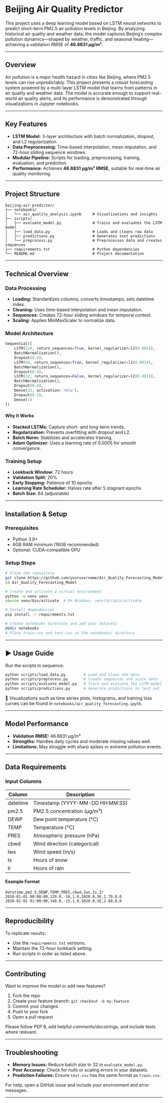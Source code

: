 # Beijing Air Quality Predictor

This project uses a deep learning model based on LSTM neural networks to predict short-term PM2.5 air pollution levels in Beijing. By analyzing historical air quality and weather data, the model captures Beijing’s complex pollution dynamics—shaped by weather, traffic, and seasonal heating—achieving a validation RMSE of **46.8831 μg/m³**.

---

## Overview

Air pollution is a major health hazard in cities like Beijing, where PM2.5 levels can rise unpredictably. This project presents a robust forecasting system powered by a multi-layer LSTM model that learns from patterns in air quality and weather data. The model is accurate enough to support real-world air quality alerts, and its performance is demonstrated through visualizations in Jupyter notebooks.

---

## Key Features

* **LSTM Model:** 3-layer architecture with batch normalization, dropout, and L2 regularization.
* **Data Preprocessing:** Time-based interpolation, mean imputation, and 72-hour sliding sequence windows.
* **Modular Pipeline:** Scripts for loading, preprocessing, training, evaluation, and prediction.
* **Performance:** Achieves **46.8831 μg/m³ RMSE**, suitable for real-time air quality monitoring.

---

## Project Structure

```
beijing-air-predictor/
├── notebooks/
│   └── air_quality_analysis.ipynb     # Visualizations and insights
├── scripts/
│   ├── evaluate_model.py              # Trains and evaluates the LSTM model
│   ├── load_data.py                   # Loads and cleans raw data
│   ├── predictions.py                 # Generates test predictions
│   └── preprocess.py                  # Preprocesses data and creates sequences
├── requirements.txt                   # Python dependencies
└── README.md                          # Project documentation
```

---

## Technical Overview

### Data Processing

* **Loading:** Standardizes columns, converts timestamps, sets datetime index.
* **Cleaning:** Uses time-based interpolation and mean imputation.
* **Sequences:** Creates 72-hour sliding windows for temporal context.
* **Scaling:** Applies MinMaxScaler to normalize data.

### Model Architecture

```python
Sequential([
    LSTM(128, return_sequences=True, kernel_regularizer=l2(0.001)),
    BatchNormalization(),
    Dropout(0.4),
    LSTM(64, return_sequences=True, kernel_regularizer=l2(0.001)),
    BatchNormalization(),
    Dropout(0.4),
    LSTM(32, return_sequences=False, kernel_regularizer=l2(0.001)),
    BatchNormalization(),
    Dropout(0.4),
    Dense(32, activation='relu'),
    Dropout(0.2),
    Dense(1)
])
```

#### Why It Works

* **Stacked LSTMs:** Capture short- and long-term trends.
* **Regularization:** Prevents overfitting with dropout and L2.
* **Batch Norm:** Stabilizes and accelerates training.
* **Adam Optimizer:** Uses a learning rate of 0.0005 for smooth convergence.

### Training Setup

* **Lookback Window:** 72 hours
* **Validation Split:** 20%
* **Early Stopping:** Patience of 10 epochs
* **Learning Rate Scheduler:** Halves rate after 5 stagnant epochs
* **Batch Size:** 64 (adjustable)

---

## Installation & Setup

### Prerequisites

* Python 3.8+
* 8GB RAM minimum (16GB recommended)
* Optional: CUDA-compatible GPU

### Setup Steps

```bash
# Clone the repository
git clone https://github.com/yourusername/Air_Quality_Forecasting_Model.git
cd Air_Quality_Forecasting_Model

# Create and activate a virtual environment
python -m venv venv
source venv/bin/activate  # On Windows: venv\Scripts\activate

# Install dependencies
pip install -r requirements.txt

# Create notebooks directory and add your datasets
mkdir notebooks
# Place train.csv and test.csv in the notebooks/ directory
```

---

## ▶️ Usage Guide

Run the scripts in sequence:

```bash
python scripts/load_data.py        # Load and clean the data
python scripts/preprocess.py       # Create sequences and scale data
python scripts/evaluate_model.py   # Train and evaluate the LSTM model
python scripts/predictions.py      # Generate predictions on test set
```

📓 Visualizations such as time series plots, histograms, and training loss curves can be found in `notebooks/air_quality_forecasting.ipynb`.

---

## Model Performance

* **Validation RMSE:** 46.8831 μg/m³
* **Strengths:** Handles daily cycles and moderate missing values well.
* **Limitations:** May struggle with sharp spikes or extreme pollution events.

---

## Data Requirements

### Input Columns

| Column   | Description                       |
| -------- | --------------------------------- |
| datetime | Timestamp (YYYY-MM-DD HH\:MM\:SS) |
| pm2.5    | PM2.5 concentration (μg/m³)       |
| DEWP     | Dew point temperature (°C)        |
| TEMP     | Temperature (°C)                  |
| PRES     | Atmospheric pressure (hPa)        |
| cbwd     | Wind direction (categorical)      |
| Iws      | Wind speed (m/s)                  |
| Is       | Hours of snow                     |
| Ir       | Hours of rain                     |

#### Example Format

```
datetime,pm2.5,DEWP,TEMP,PRES,cbwd,Iws,Is,Ir
2010-01-01 00:00:00,129.0,-16,1.0,1020.0,SE,1.79,0,0
2010-01-01 01:00:00,148.0,-15,1.0,1020.0,SE,2.68,0,0
```

---

## Reproducibility

To replicate results:

* Use the `requirements.txt` versions.
* Maintain the 72-hour lookback setting.
* Run scripts in order as listed above.

---

## Contributing

Want to improve the model or add new features?

1. Fork the repo
2. Create your feature branch: `git checkout -b my-feature`
3. Commit your changes
4. Push to your fork
5. Open a pull request

Please follow PEP 8, add helpful comments/docstrings, and include tests where relevant.

---

## Troubleshooting

* **Memory Issues:** Reduce batch size to 32 in `evaluate_model.py`.
* **Poor Accuracy:** Check for nulls or scaling errors in your datasets.
* **Prediction Failures:** Ensure `test.csv` has the same format as `train.csv`.

For help, open a GitHub issue and include your environment and error messages.

---
